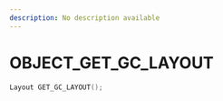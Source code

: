 ```yaml
---
description: No description available 
---
```


# OBJECT\_GET_GC_LAYOUT

```cpp
Layout GET_GC_LAYOUT();
```